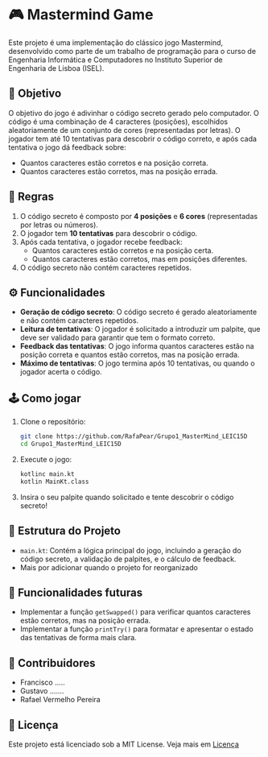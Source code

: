 # 🎮 Mastermind Game

Este projeto é uma implementação do clássico jogo Mastermind, desenvolvido como parte de um trabalho de programação para o curso de Engenharia Informática e Computadores no Instituto Superior de Engenharia de Lisboa (ISEL).

## 🎯 Objetivo

O objetivo do jogo é adivinhar o código secreto gerado pelo computador. O código é uma combinação de 4 caracteres (posições), escolhidos aleatoriamente de um conjunto de cores (representadas por letras). O jogador tem até 10 tentativas para descobrir o código correto, e após cada tentativa o jogo dá feedback sobre:

- Quantos caracteres estão corretos e na posição correta.
- Quantos caracteres estão corretos, mas na posição errada.

## 📜 Regras

1. O código secreto é composto por **4 posições** e **6 cores** (representadas por letras ou números).
2. O jogador tem **10 tentativas** para descobrir o código.
3. Após cada tentativa, o jogador recebe feedback:
    - Quantos caracteres estão corretos e na posição certa.
    - Quantos caracteres estão corretos, mas em posições diferentes.
4. O código secreto não contém caracteres repetidos.

## ⚙️ Funcionalidades

- **Geração de código secreto**: O código secreto é gerado aleatoriamente e não contém caracteres repetidos.
- **Leitura de tentativas**: O jogador é solicitado a introduzir um palpite, que deve ser validado para garantir que tem o formato correto.
- **Feedback das tentativas**: O jogo informa quantos caracteres estão na posição correta e quantos estão corretos, mas na posição errada.
- **Máximo de tentativas**: O jogo termina após 10 tentativas, ou quando o jogador acerta o código.

## 🕹️ Como jogar

1. Clone o repositório:
   ```bash
   git clone https://github.com/RafaPear/Grupo1_MasterMind_LEIC15D
   cd Grupo1_MasterMind_LEIC15D   

2. Execute o jogo:
    ```bash
    kotlinc main.kt
    kotlin MainKt.class

3. Insira o seu palpite quando solicitado e tente descobrir o código secreto!

## 📂 Estrutura do Projeto

- `main.kt`: Contém a lógica principal do jogo, incluindo a geração do código secreto, a validação de palpites, e o cálculo de feedback.
- Mais por adicionar quando o projeto for reorganizado

## 🚀 Funcionalidades futuras
- Implementar a função `getSwapped()` para verificar quantos caracteres estão corretos, mas na posição errada.
- Implementar a função `printTry()` para formatar e apresentar o estado das tentativas de forma mais clara.

## 👥 Contribuidores
- Francisco .....
- Gustavo .......
- Rafael Vermelho Pereira

## 📄 Licença
Este projeto está licenciado sob a MIT License. Veja mais em [Licença](LICENSE.md)

